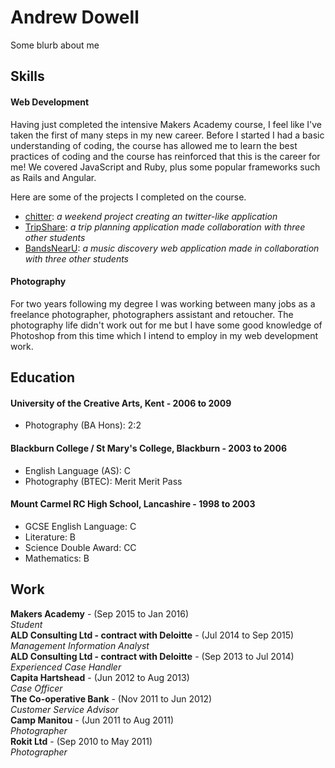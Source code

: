 # Andrew Dowell

Some blurb about me

## Skills

#### Web Development

Having just completed the intensive Makers Academy course, I feel like I've taken the first of many steps in my new career.  Before I started I had a basic understanding of coding, the course has allowed me to learn the best practices of coding and the course has reinforced that this is the career for me!  We covered JavaScript and Ruby, plus some popular frameworks such as Rails and Angular.

Here are some of the projects I completed on the course.
- [chitter](http://chitter-andy.herokuapp.com/): *a weekend project creating an twitter-like application*
- [TripShare](http://tripshare-frontend.herokuapp.com/): *a trip planning application made collaboration with three other students*
- [BandsNearU](https://github.com/k0zakinio/BandsNearU): *a music discovery web application made in collaboration with three other students*

#### Photography
For two years following my degree I was working between many jobs as a freelance photographer, photographers assistant and retoucher.  The photography life didn't work out for me but I have some good knowledge of Photoshop from this time which I intend to employ in my web development work.

## Education
#### University of the Creative Arts, Kent - 2006 to 2009
- Photography (BA Hons): 2:2

#### Blackburn College / St Mary's College, Blackburn - 2003 to 2006
- English Language (AS): C
- Photography (BTEC): Merit Merit Pass

#### Mount Carmel RC High School, Lancashire - 1998 to 2003 
- GCSE English Language: C
- Literature: B
- Science Double Award: CC
- Mathematics: B

## Work
**Makers Academy** - (Sep 2015 to Jan 2016)  
*Student*  
**ALD Consulting Ltd - contract with Deloitte** - (Jul 2014 to Sep 2015)  
*Management Information Analyst*  
 **ALD Consulting Ltd - contract with Deloitte** - (Sep 2013 to Jul 2014)  
*Experienced Case Handler*  
 **Capita Hartshead** - (Jun 2012 to Aug 2013)  
*Case Officer*  
**The Co-operative Bank** - (Nov 2011 to Jun 2012)  
*Customer Service Advisor*  
**Camp Manitou** - (Jun 2011 to Aug 2011)  
*Photographer*  
**Rokit Ltd** - (Sep 2010 to May 2011)  
*Photographer*  
